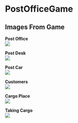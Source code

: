 # PostOfficeGame
 
## Images From Game

**Post Office**\
![](https://github.com/Egroses/PostOffice/blob/main/Images/PostOffice.png)

**Post Desk**\
![](https://github.com/Egroses/PostOffice/blob/main/Images/PostDesk.png)

**Post Car**\
![](https://github.com/Egroses/PostOffice/blob/main/Images/PostCar.png)

**Customers**\
![](https://github.com/Egroses/PostOffice/blob/main/Images/Customers.png)

**Cargo Place**\
![](https://github.com/Egroses/PostOffice/blob/main/Images/CargoPlace.png)

**Taking Cargo**\
![](https://github.com/Egroses/PostOffice/blob/main/Images/TakingCargo.png)
